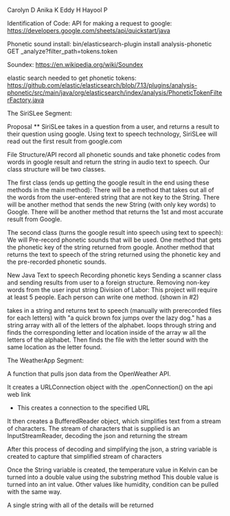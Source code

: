 Carolyn D
Anika K
Eddy H
Hayool P

Identification of Code: 
API for making a request to google: https://developers.google.com/sheets/api/quickstart/java

Phonetic sound install: bin/elasticsearch-plugin install analysis-phonetic
GET _analyze?filter_path=tokens.token

Soundex: https://en.wikipedia.org/wiki/Soundex

elastic search needed to get phonetic tokens: 
https://github.com/elastic/elasticsearch/blob/7.13/plugins/analysis-phonetic/src/main/java/org/elasticsearch/index/analysis/PhoneticTokenFilterFactory.java


The SiriSLee Segment: 

Proposal ** SiriSLee takes in a question from a user, and returns a result to their question using google. Using text to speech technology, SiriSLee will read out the first result from google.com

File Structure/API record all phonetic sounds and take phonetic codes from words in google result and return the string in audio text to speech. Our class structure will be two classes.

The first class (ends up getting the google result in the end using these methods in the main method): There will be a method that takes out all of the words from the user-entered string that are not key to the String. There will be another method that sends the new String (with only key words) to Google. There will be another method that returns the 1st and most accurate result from Google.

The second class (turns the google result into speech using text to speech): We will Pre-record phonetic sounds that will be used. One method that gets the phonetic key of the string returned from google. Another method that returns the text to speech of the string returned using the phonetic key and the pre-recorded phonetic sounds.

New Java
Text to speech
Recording phonetic keys
Sending a scanner class and sending results from user to a foreign structure.
Removing non-key words from the user input string
Division of Labor: This project will require at least 5 people. Each person can write one method. (shown in #2)

takes in a string and returns text to speech (manually with prerecorded files for each letters) with "a quick brown fox jumps over the lazy dog."
has a string array with all of the letters of the alphabet. loops through string and finds the corresponding letter and location inside of the array w all the letters of the alphabet. Then finds the file with the letter sound with the same location as the letter found.

The WeatherApp Segment:

A function that pulls json data from the OpenWeather API.

It creates a URLConnection object with the .openConnection() on the api web link
- This creates a connection to the specified URL

It then creates a BufferedReader object, which simplifies text from a stream of characters. 
The stream of characters that is supplied is an InputStreamReader, decoding the json and returning the stream

After this process of decoding and simplifying the json, a string variable is created to capture that simplified stream of characters

Once the String variable is created, the temperature value in Kelvin can be turned into a double value using the substring method
This double value is turned into an int value.
Other values like humidity, condition can be pulled with the same way.

A single string with all of the details will be returned
